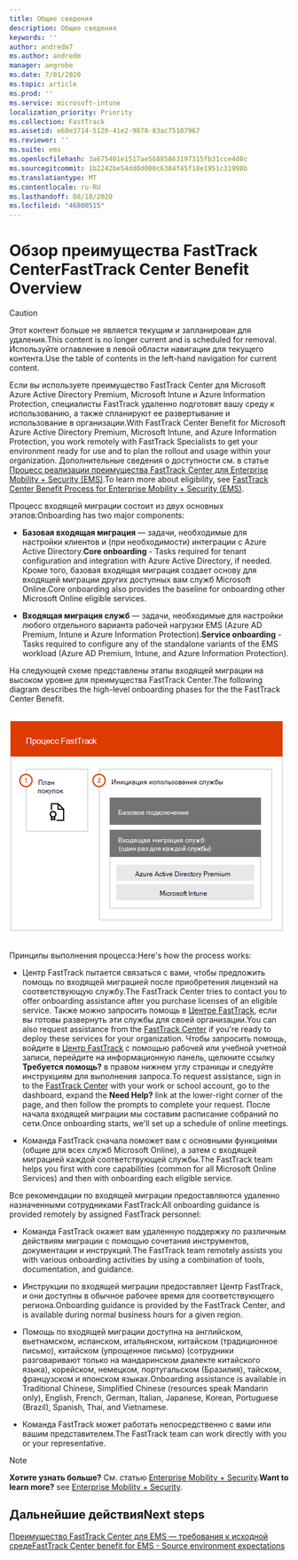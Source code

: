 ```yaml
---
title: Общие сведения
description: Общие сведения
keywords: ''
author: andredm7
ms.author: andredm
manager: angrobe
ms.date: 7/01/2020
ms.topic: article
ms.prod: ''
ms.service: microsoft-intune
localization_priority: Priority
ms.collection: FastTrack
ms.assetid: e60e3714-5120-41e2-9878-83ac75107967
ms.reviewer: ''
ms.suite: ems
ms.openlocfilehash: 3a675401e1517ae56885863197315fb31cce4d8c
ms.sourcegitcommit: 1b2242be54dd0d000c6384f45f18e1951c31998b
ms.translationtype: MT
ms.contentlocale: ru-RU
ms.lasthandoff: 08/18/2020
ms.locfileid: "46800515"
---
```

# <a name="fasttrack-center-benefit-overview"></a><span data-ttu-id="39957-103">Обзор преимущества FastTrack Center</span><span class="sxs-lookup"><span data-stu-id="39957-103">FastTrack Center Benefit Overview</span></span>

> [!CAUTION]
> <span data-ttu-id="39957-104">Этот контент больше не является текущим и запланирован для удаления.</span><span class="sxs-lookup"><span data-stu-id="39957-104">This content is no longer current and is scheduled for removal.</span></span> <span data-ttu-id="39957-105">Используйте оглавление в левой области навигации для текущего контента.</span><span class="sxs-lookup"><span data-stu-id="39957-105">Use the table of contents in the left-hand navigation for current content.</span></span>

<span data-ttu-id="39957-106">Если вы используете преимущество FastTrack Center для Microsoft Azure Active Directory Premium, Microsoft Intune и Azure Information Protection, специалисты FastTrack удаленно подготовят вашу среду к использованию, а также спланируют ее развертывание и использование в организации.</span><span class="sxs-lookup"><span data-stu-id="39957-106">With FastTrack Center Benefit for Microsoft Azure Active Directory Premium, Microsoft Intune, and Azure Information Protection, you work remotely with FastTrack Specialists to get your environment ready for use and to plan the rollout and usage within your organization.</span></span> <span data-ttu-id="39957-107">Дополнительные сведения о доступности см. в статье [Процесс реализации преимущества FastTrack Center для Enterprise Mobility + Security (EMS)](EMS-fasttrack-process.md).</span><span class="sxs-lookup"><span data-stu-id="39957-107">To learn more about eligibility, see [FastTrack Center Benefit Process for Enterprise Mobility + Security (EMS)](EMS-fasttrack-process.md).</span></span>

<span data-ttu-id="39957-108">Процесс входящей миграции состоит из двух основных этапов:</span><span class="sxs-lookup"><span data-stu-id="39957-108">Onboarding has two major components:</span></span>

-   <span data-ttu-id="39957-109">**Базовая входящая миграция** — задачи, необходимые для настройки клиентов и (при необходимости) интеграции с Azure Active Directory.</span><span class="sxs-lookup"><span data-stu-id="39957-109">**Core onboarding** - Tasks required for tenant configuration and integration with Azure Active Directory, if needed.</span></span> <span data-ttu-id="39957-110">Кроме того, базовая входящая миграция создает основу для входящей миграции других доступных вам служб Microsoft Online.</span><span class="sxs-lookup"><span data-stu-id="39957-110">Core onboarding also provides the baseline for onboarding other Microsoft Online eligible services.</span></span>

-   <span data-ttu-id="39957-111">**Входящая миграция служб** — задачи, необходимые для настройки любого отдельного варианта рабочей нагрузки EMS (Azure AD Premium, Intune и Azure Information Protection).</span><span class="sxs-lookup"><span data-stu-id="39957-111">**Service onboarding** - Tasks required to configure any of the standalone variants of the EMS workload (Azure AD Premium, Intune, and Azure Information Protection).</span></span>

<span data-ttu-id="39957-112">На следующей схеме представлены этапы входящей миграции на высоком уровне для преимущества FastTrack Center.</span><span class="sxs-lookup"><span data-stu-id="39957-112">The following diagram describes the high-level onboarding phases for the the FastTrack Center Benefit.</span></span>

![Этапы входящей миграции на высоком уровне с использованием преимущества FastTrack Center](./media/ft-onboarding-process.png)

<span data-ttu-id="39957-114">Принципы выполнения процесса:</span><span class="sxs-lookup"><span data-stu-id="39957-114">Here's how the process works:</span></span>

- <span data-ttu-id="39957-115">Центр FastTrack пытается связаться с вами, чтобы предложить помощь по входящей миграцией после приобретения лицензий на соответствующую службу.</span><span class="sxs-lookup"><span data-stu-id="39957-115">The FastTrack Center tries to contact you to offer onboarding assistance after you purchase licenses of an eligible service.</span></span> <span data-ttu-id="39957-116">Также можно запросить помощь в [Центре FastTrack](https://go.microsoft.com/fwlink/?linkid=780698), если вы готовы развернуть эти службы для своей организации.</span><span class="sxs-lookup"><span data-stu-id="39957-116">You can also request assistance from the [FastTrack Center](https://go.microsoft.com/fwlink/?linkid=780698) if you're ready to deploy these services for your organization.</span></span> <span data-ttu-id="39957-117">Чтобы запросить помощь, войдите в [Центр FastTrack](https://go.microsoft.com/fwlink/?linkid=780698) с помощью рабочей или учебной учетной записи, перейдите на информационную панель, щелкните ссылку **Требуется помощь?** в правом нижнем углу страницы и следуйте инструкциям для выполнения запроса.</span><span class="sxs-lookup"><span data-stu-id="39957-117">To request assistance, sign in to the [FastTrack Center](https://go.microsoft.com/fwlink/?linkid=780698) with your work or school account, go to the dashboard, expand the **Need Help?** link at the lower-right corner of the page, and then follow the prompts to complete your request.</span></span> <span data-ttu-id="39957-118">После начала входящей миграции мы составим расписание собраний по сети.</span><span class="sxs-lookup"><span data-stu-id="39957-118">Once onboarding starts, we'll set up a schedule of online meetings.</span></span>

-   <span data-ttu-id="39957-119">Команда FastTrack сначала поможет вам с основными функциями (общие для всех служб Microsoft Online), а затем с входящей миграцией каждой соответствующей службы.</span><span class="sxs-lookup"><span data-stu-id="39957-119">The FastTrack team helps you first with core capabilities (common for all Microsoft Online Services) and then with onboarding each eligible service.</span></span>

<span data-ttu-id="39957-120">Все рекомендации по входящей миграции предоставляются удаленно назначенными сотрудниками FastTrack:</span><span class="sxs-lookup"><span data-stu-id="39957-120">All onboarding guidance is provided remotely by assigned FastTrack personnel:</span></span>

-   <span data-ttu-id="39957-121">Команда FastTrack окажет вам удаленную поддержку по различным действиям миграции с помощью сочетания инструментов, документации и инструкций.</span><span class="sxs-lookup"><span data-stu-id="39957-121">The FastTrack team remotely assists you with various onboarding activities by using a combination of tools, documentation, and guidance.</span></span>

-   <span data-ttu-id="39957-122">Инструкции по входящей миграции предоставляет Центр FastTrack, и они доступны в обычное рабочее время для соответствующего региона.</span><span class="sxs-lookup"><span data-stu-id="39957-122">Onboarding guidance is provided by the FastTrack Center, and is available during normal business hours for a given region.</span></span>

-   <span data-ttu-id="39957-123">Помощь по входящей миграции доступна на английском, вьетнамском, испанском, итальянском, китайском (традиционное письмо), китайском (упрощенное письмо) (сотрудники разговаривают только на мандаринском диалекте китайского языка), корейском, немецком, португальском (Бразилия), тайском, французском и японском языках.</span><span class="sxs-lookup"><span data-stu-id="39957-123">Onboarding assistance is available in Traditional Chinese, Simplified Chinese (resources speak Mandarin only), English, French, German, Italian, Japanese, Korean, Portuguese (Brazil), Spanish, Thai, and Vietnamese.</span></span>

-   <span data-ttu-id="39957-124">Команда FastTrack может работать непосредственно с вами или вашим представителем.</span><span class="sxs-lookup"><span data-stu-id="39957-124">The FastTrack team can work directly with you or your representative.</span></span>

> [!NOTE]
> <span data-ttu-id="39957-125">**Хотите узнать больше?** См. статью [Enterprise Mobility + Security](https://www.microsoft.com/cloud-platform/enterprise-mobility).</span><span class="sxs-lookup"><span data-stu-id="39957-125">**Want to learn more?** see [Enterprise Mobility + Security](https://www.microsoft.com/cloud-platform/enterprise-mobility).</span></span>

## <a name="next-steps"></a><span data-ttu-id="39957-126">Дальнейшие действия</span><span class="sxs-lookup"><span data-stu-id="39957-126">Next steps</span></span>

[<span data-ttu-id="39957-127">Преимущество FastTrack Center для EMS — требования к исходной среде</span><span class="sxs-lookup"><span data-stu-id="39957-127">FastTrack Center benefit for EMS - Source environment expectations</span></span>](EMS-source-environment-expectations.md)


